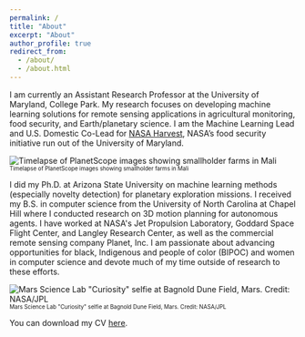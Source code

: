 ```yaml
---
permalink: /
title: "About"
excerpt: "About"
author_profile: true
redirect_from: 
  - /about/
  - /about.html
---
```


I am currently an Assistant Research Professor at the University of Maryland, College Park. My research focuses on developing machine learning solutions for remote sensing applications in agricultural monitoring, food security, and Earth/planetary science. I am the Machine Learning Lead and U.S. Domestic Co-Lead for [NASA Harvest](https://nasaharvest.org/), NASA’s food security initiative run out of the University of Maryland.

![Timelapse of PlanetScope images showing smallholder farms in Mali](http://hannah-rae.github.io/images/mali_timelapse.gif)
<br><sub><sup>Timelapse of PlanetScope images showing smallholder farms in Mali</sup></sub>

I did my Ph.D. at Arizona State University on machine learning methods (especially novelty detection) for planetary exploration missions. I received my B.S. in computer science from the University of North Carolina at Chapel Hill where I conducted research on 3D motion planning for autonomous agents. I have worked at NASA's Jet Propulsion Laboratory, Goddard Space Flight Center, and Langley Research Center, as well as the commercial remote sensing company Planet, Inc. I am passionate about advancing opportunities for black, Indigenous and people of color (BIPOC) and women in computer science and devote much of my time outside of research to these efforts. 

![Mars Science Lab "Curiosity" selfie at Bagnold Dune Field, Mars. Credit: NASA/JPL](http://hannah-rae.github.io/images/msl-selfie.jpg)
<br><sub><sup>Mars Science Lab "Curiosity" selfie at Bagnold Dune Field, Mars. Credit: NASA/JPL</sup></sub>

You can download my CV [here](http://hannah-rae.github.io/files/Kerner_Hannah_CV.pdf).